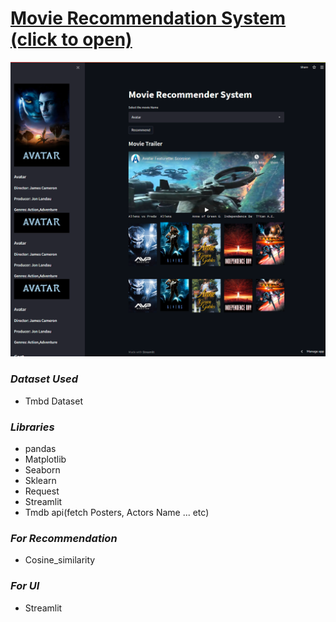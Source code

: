 # <a href="https://share.streamlit.io/zain-18/movie-recommendation/main/app.py">Movie Recommendation System (click to open)</a>
 
<img src="https://github.com/zain-18/movie-recommendation/blob/main/UI.png"/>

### *Dataset Used* ###
* Tmbd Dataset

### *Libraries* ###
 * pandas
 * Matplotlib
 * Seaborn
 * Sklearn
 * Request
 * Streamlit
 * Tmdb api(fetch Posters, Actors Name ... etc)

### *For Recommendation* ###
* Cosine_similarity


### *For UI* ###
* Streamlit
